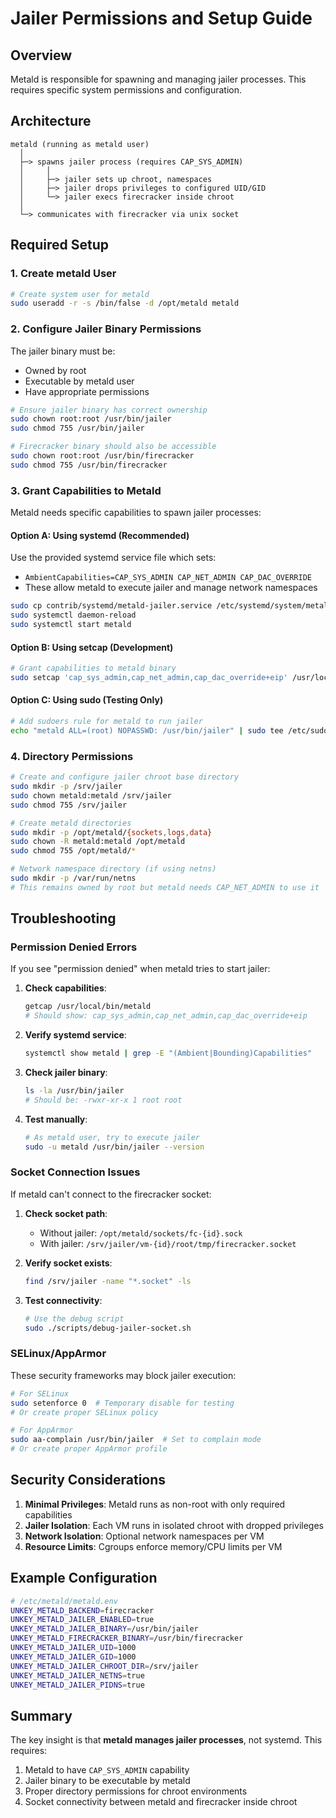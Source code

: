 # Jailer Permissions and Setup Guide

## Overview

Metald is responsible for spawning and managing jailer processes. This requires specific system permissions and configuration.

## Architecture

```
metald (running as metald user)
  │
  ├─> spawns jailer process (requires CAP_SYS_ADMIN)
  │     │
  │     ├─> jailer sets up chroot, namespaces
  │     ├─> jailer drops privileges to configured UID/GID
  │     └─> jailer execs firecracker inside chroot
  │
  └─> communicates with firecracker via unix socket
```

## Required Setup

### 1. Create metald User

```bash
# Create system user for metald
sudo useradd -r -s /bin/false -d /opt/metald metald
```

### 2. Configure Jailer Binary Permissions

The jailer binary must be:
- Owned by root
- Executable by metald user
- Have appropriate permissions

```bash
# Ensure jailer binary has correct ownership
sudo chown root:root /usr/bin/jailer
sudo chmod 755 /usr/bin/jailer

# Firecracker binary should also be accessible
sudo chown root:root /usr/bin/firecracker
sudo chmod 755 /usr/bin/firecracker
```

### 3. Grant Capabilities to Metald

Metald needs specific capabilities to spawn jailer processes:

#### Option A: Using systemd (Recommended)

Use the provided systemd service file which sets:
- `AmbientCapabilities=CAP_SYS_ADMIN CAP_NET_ADMIN CAP_DAC_OVERRIDE`
- These allow metald to execute jailer and manage network namespaces

```bash
sudo cp contrib/systemd/metald-jailer.service /etc/systemd/system/metald.service
sudo systemctl daemon-reload
sudo systemctl start metald
```

#### Option B: Using setcap (Development)

```bash
# Grant capabilities to metald binary
sudo setcap 'cap_sys_admin,cap_net_admin,cap_dac_override+eip' /usr/local/bin/metald
```

#### Option C: Using sudo (Testing Only)

```bash
# Add sudoers rule for metald to run jailer
echo "metald ALL=(root) NOPASSWD: /usr/bin/jailer" | sudo tee /etc/sudoers.d/metald
```

### 4. Directory Permissions

```bash
# Create and configure jailer chroot base directory
sudo mkdir -p /srv/jailer
sudo chown metald:metald /srv/jailer
sudo chmod 755 /srv/jailer

# Create metald directories
sudo mkdir -p /opt/metald/{sockets,logs,data}
sudo chown -R metald:metald /opt/metald
sudo chmod 755 /opt/metald/*

# Network namespace directory (if using netns)
sudo mkdir -p /var/run/netns
# This remains owned by root but metald needs CAP_NET_ADMIN to use it
```

## Troubleshooting

### Permission Denied Errors

If you see "permission denied" when metald tries to start jailer:

1. **Check capabilities**:
   ```bash
   getcap /usr/local/bin/metald
   # Should show: cap_sys_admin,cap_net_admin,cap_dac_override+eip
   ```

2. **Verify systemd service**:
   ```bash
   systemctl show metald | grep -E "(Ambient|Bounding)Capabilities"
   ```

3. **Check jailer binary**:
   ```bash
   ls -la /usr/bin/jailer
   # Should be: -rwxr-xr-x 1 root root
   ```

4. **Test manually**:
   ```bash
   # As metald user, try to execute jailer
   sudo -u metald /usr/bin/jailer --version
   ```

### Socket Connection Issues

If metald can't connect to the firecracker socket:

1. **Check socket path**:
   - Without jailer: `/opt/metald/sockets/fc-{id}.sock`
   - With jailer: `/srv/jailer/vm-{id}/root/tmp/firecracker.socket`

2. **Verify socket exists**:
   ```bash
   find /srv/jailer -name "*.socket" -ls
   ```

3. **Test connectivity**:
   ```bash
   # Use the debug script
   sudo ./scripts/debug-jailer-socket.sh
   ```

### SELinux/AppArmor

These security frameworks may block jailer execution:

```bash
# For SELinux
sudo setenforce 0  # Temporary disable for testing
# Or create proper SELinux policy

# For AppArmor
sudo aa-complain /usr/bin/jailer  # Set to complain mode
# Or create proper AppArmor profile
```

## Security Considerations

1. **Minimal Privileges**: Metald runs as non-root with only required capabilities
2. **Jailer Isolation**: Each VM runs in isolated chroot with dropped privileges
3. **Network Isolation**: Optional network namespaces per VM
4. **Resource Limits**: Cgroups enforce memory/CPU limits per VM

## Example Configuration

```bash
# /etc/metald/metald.env
UNKEY_METALD_BACKEND=firecracker
UNKEY_METALD_JAILER_ENABLED=true
UNKEY_METALD_JAILER_BINARY=/usr/bin/jailer
UNKEY_METALD_FIRECRACKER_BINARY=/usr/bin/firecracker
UNKEY_METALD_JAILER_UID=1000
UNKEY_METALD_JAILER_GID=1000
UNKEY_METALD_JAILER_CHROOT_DIR=/srv/jailer
UNKEY_METALD_JAILER_NETNS=true
UNKEY_METALD_JAILER_PIDNS=true
```

## Summary

The key insight is that **metald manages jailer processes**, not systemd. This requires:
1. Metald to have `CAP_SYS_ADMIN` capability
2. Jailer binary to be executable by metald
3. Proper directory permissions for chroot environments
4. Socket connectivity between metald and firecracker inside chroot